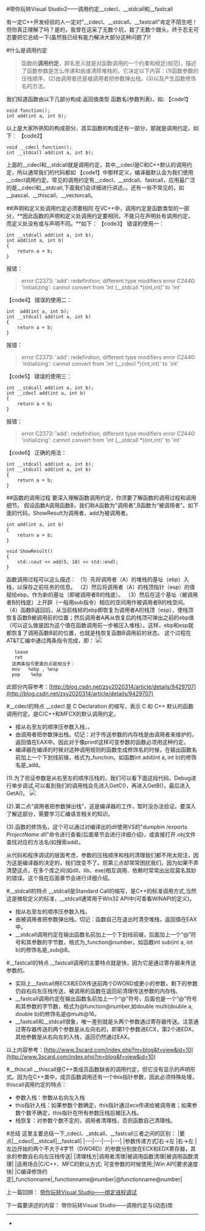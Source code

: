 #带你玩转Visual Studio2——调用约定__cdecl、__stdcall和__fastcall

有一定C++开发经验的人一定对"\__cdecl、\__stdcall、__fastcall"肯定不陌生吧！但你真正理解了吗？是的，我曾在这采了无数个坑，栽了无数个跟头，终于忍无可忍要把它总结一下(虽然我已经有能力解决大部分这种问题了)!


#什么是调用约定
>函数的**调用约定**，顾名思义就是对函数调用的一个约束和规定(规范)，描述了函数参数是怎么传递和由谁清除堆栈的。它决定以下内容：(1)函数参数的压栈顺序，(2)由调用者还是被调用者把参数弹出栈，(3)以及产生函数修饰名的方法。

我们知道函数由以下几部分构成:返回值类型 函数名(参数列表)，如:
【code1】

	void function();
	int add(int a, int b);

以上是大家所熟知的构成部分，其实函数的构成还有一部分，那就是调用约定。如下：
【code2】

	void __cdecl function();
	int __stdcall add(int a, int b);

上面的\__cdecl和\__stdcall就是调用约定，其中\__cdecl是C和C++默认的调用约定，所以通常我们的代码都如 【code1】中那样定义，编译器默认会为我们使用\__cdecl调用约定。常见的调用约定有\__cdecl、\__stdcall、fastcall，应用最广泛的是\__cdecl和\__stdcall,下面我们会详细进行讲述。。还有一些不常见的，如 \__pascal、\__thiscall、\__vectorcall。


##声明和定义处调用约定必须要相同
在VC++中，调用约定是函数类型的一部分，**因此函数的声明和定义处调用约定要相同，不能只在声明处有调用约定，而定义处没有或与声明不同。**如下：
【code3】 错误的使用一：

	int __stdcall add(int a, int b);
	int add(int a, int b)
	{
		return a + b;
	}

报错：
>error C2373: 'add': redefinition; different type modifiers
>error C2440: 'initializing': cannot convert from 'int (__stdcall *)(int,int)' to 'int'


【code4】 错误的使用二：

	int  add(int a, int b);
	int __stdcall add(int a, int b)
	{
		return a + b;
	}

报错：
>error C2373: 'add': redefinition; different type modifiers
error C2440: 'initializing': cannot convert from 'int (__cdecl *)(int,int)' to 'int'

【code5】 错误的使用三：

	int __stdcall add(int a, int b);
	int __cdecl add(int a, int b)
	{
		return a + b;
	}

报错：
>error C2373: 'add': redefinition; different type modifiers
error C2440: 'initializing': cannot convert from 'int (__stdcall *)(int,int)' to 'int'

【code6】 正确的用法：

	int __stdcall add(int a, int b);
	int __stdcall add(int a, int b)
	{
		return a + b;
	}

##函数的调用过程
要深入理解函数调用约定，你须要了解函数的调用过程和调用细节。
假设函数A调用函数B，我们称A函数为"调用者",B函数为“被调用者”。如下面的代码，ShowResult为调用者，add为被调用者。

	int add(int a, int b)
	{
		return a + b;
	}
	
	void ShowResult()
	{
		std::cout << add(5, 10) << std::endl;
	}

函数调用过程可以这么描述：
（1）先将调用者（A）的堆栈的基址（ebp）入栈，以保存之前任务的信息。
（2）然后将调用者（A）的栈顶指针（esp）的值赋给ebp，作为新的基址（即被调用者B的栈底）。
（3）然后在这个基址（被调用者B的栈底）上开辟（一般用sub指令）相应的空间用作被调用者B的栈空间。
（4）函数B返回后，从当前栈帧的ebp即恢复为调用者A的栈顶（esp），使栈顶恢复函数B被调用前的位置；然后调用者A再从恢复后的栈顶可弹出之前的ebp值（可以这么做是因为这个值在函数调用前一步被压入堆栈）。这样，ebp和esp就都恢复了调用函数B前的位置，也就是栈恢复函数B调用前的状态。
这个过程在AT&T汇编中通过两条指令完成，即：
![](http://sunlogging.com/wp-content/uploads/2016/09/function.jpg)

       leave
       ret
      这两条指令更直白点就相当于：
      mov   %ebp , %esp
      pop    %ebp

此部分内容参考：[http://blog.csdn.net/zsy2020314/article/details/9429707](http://blog.csdn.net/zsy2020314/article/details/9429707)

#__cdecl的特点
__cdecl 是 C Declaration  的缩写，表示 C 和 C++ 默认的函数调用约定。是C/C++和MFCX的默认调用约定。

- 按从右至左的顺序压参数入栈、。
- 由调用者把参数弹出栈。切记：对于传送参数的内存栈是由调用者来维护的，返回值在EAX中。因此对于像printf这样可变参数的函数必须用这种约定。
- 编译器在编译的时候对这种调用规则的函数生成修饰名的时候，在输出函数名前加上一个下划线前缀，格式为_function。如函数int add(int a, int b)的修饰名是_add。


(1).为了验证参数是从右至左的顺序压栈的，我们可以看下面这段代码，Debug进行单步调试,可以看到我们的调用栈会先进入GetC()，再进入GetB()，最后进入GetA()。
![](http://sunlogging.com/wp-content/uploads/2016/09/cdecl.jpg)

(2).第二点“调用者把参数弹出栈”，这是编译器的工作，暂时没办法验证。要深入了解这部分，需要学习汇编语言相关的知识。

(3).函数的修饰名，这个可以通过对编译出的dll使用VS的"dumpbin /exports *ProjectName*.dll"命令进行查看(后面章节会进行详细介绍)，或直接打开.obj文件查找对应的方法名(如搜索add)。

从代码和程序调试的层面考虑，参数的压栈顺序和栈的清理我们都不用太观注，因为这是编译器的决定的，我们改变不了。但第三点却常常困扰我们，因为如果不弄清楚这点，在多个库之间(如dll、lib、exe)相互调用、依赖时常常出出现莫名其妙的错误。这个我在后面章节会进行详细介绍。


#__stdcall的特点
\_\_stdcall是Standard Call的缩写，是C++的标准调用方式,当然这是微软定义的标准，\_\_stdcall通常用于Win32 API中(可查看WINAPI的定义)。

- 按从右至左的顺序压参数入栈。
- 由被调用者把参数弹出栈。切记：函数自己在退出时清空堆栈，返回值在EAX中。
- \_\_stdcall调用约定在输出函数名前加上一个下划线前缀，后面加上一个“@”符号和其参数的字节数，格式为\_function@number。如函数int sub(int a, int b)的修饰名是_sub@8。

#__fastcall的特点
\_\_fastcall调用的主要特点就是快，因为它是通过寄存器来传送参数的。

- 实际上\_\_fastcall用ECX和EDX传送前两个DWORD或更小的参数，剩下的参数仍自右向左压栈传送，被调用的函数在返回前清理传送参数的内存栈。
- \_\_fastcall调用约定在输出函数名前加上一个“@”符号，后面也是一个“@”符号和其参数的字节数，格式为@function@number,如double  multi(double a, double b)的修饰名是@multi@16。
- \_\_fastcall和\_\_stdcall很象，唯一差别就是头两个参数通过寄存器传送。注意通过寄存器传送的两个参数是从左向右的，即第1个参数进ECX，第2个进EDX，其他参数是从右向左的入栈，返回仍然通过EAX。

以上内容参考：[http://www.3scard.com/index.php?m=blog&f=view&id=10](http://www.3scard.com/index.php?m=blog&f=view&id=10)

#__thiscall
\__thiscall是C++类成员函数缺省的调用约定，但它没有显示的声明形式。因为在C++类中，成员函数调用还有一个this指针参数，因此必须特殊处理，thiscall调用约定的特点：

- 参数入栈：参数从右向左入栈
- this指针入栈：如果参数个数确定，this指针通过ecx传递给被调用者；如果参数个数不确定，this指针在所有参数压栈后被压入栈。
- 栈恢复：对参数个数不定的，调用者清理栈，否则函数自己清理栈。


#总结
这里主要总结一下_cdecl、_stdcall、__fastcall三者之间的区别：
|要点|\__cdecl|\__stdcall|\__fastcall|
|---|---|---|---|
|参数传递方式|右->左 |右->左 |左边开始的两个不大于4字节（DWORD）的参数分别放在ECX和EDX寄存器，其余的参数自右向左压栈传送|
|清理栈方|调用者清理|被调用函数清理|被调用函数清理|
|适用场合|C/C++、MFC的默认方式; 可变参数的时候使用;|Win API|要求速度快|
|C编译修饰约定|_functionname|_functionname@number|@functionname@number|


上一篇回顾： 
[带你玩转Visual Studio——绑定进程调试](http://blog.csdn.net/luoweifu/article/details/51570947)

下一篇要讲述的内容： 
带你玩转Visual Studio——调用约定与(动态)库
***
- 